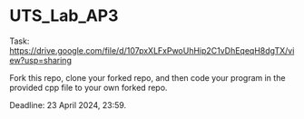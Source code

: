 # UTS_Lab_AP3

Task: https://drive.google.com/file/d/107pxXLFxPwoUhHip2C1vDhEqeqH8dgTX/view?usp=sharing

Fork this repo, clone your forked repo, and then code your program in the provided cpp file to your own forked repo.

Deadline: 23 April 2024, 23:59.

